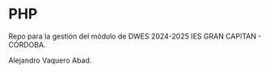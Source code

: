 # PHP
Repo para la gestión del módulo de DWES 2024-2025 IES GRAN CAPITAN - CÓRDOBA.

Alejandro Vaquero Abad.
